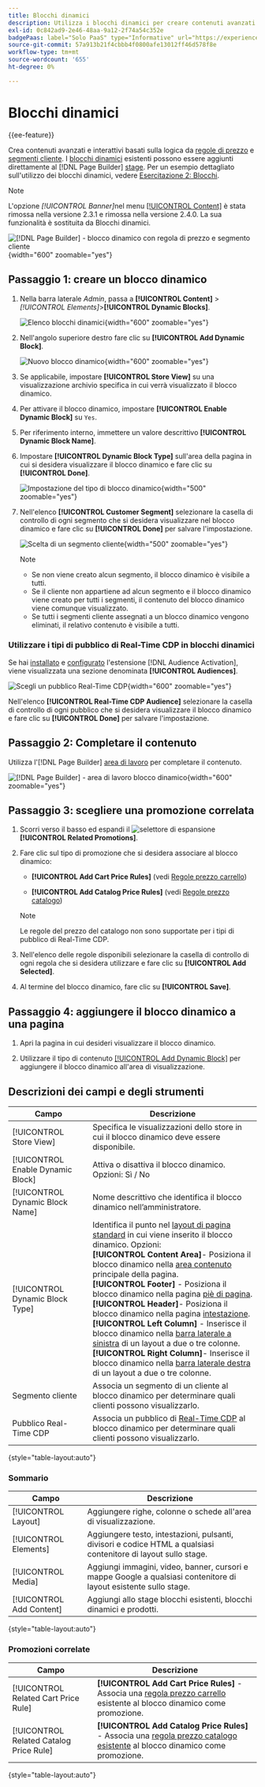 ```yaml
---
title: Blocchi dinamici
description: Utilizza i blocchi dinamici per creare contenuti avanzati e interattivi basati su una logica basata sulle regole di prezzo e sui segmenti di clienti.
exl-id: 0c842ad9-2e46-48aa-9a12-2f74a54c352e
badgePaas: label="Solo PaaS" type="Informative" url="https://experienceleague.adobe.com/it/docs/commerce/user-guides/product-solutions" tooltip="Applicabile solo ai progetti Adobe Commerce on Cloud (infrastruttura PaaS gestita da Adobe) e ai progetti on-premise."
source-git-commit: 57a913b21f4cbbb4f0800afe13012ff46d578f8e
workflow-type: tm+mt
source-wordcount: '655'
ht-degree: 0%

---
```


# Blocchi dinamici

{{ee-feature}}

Crea contenuti avanzati e interattivi basati sulla logica da [regole di prezzo](../merchandising-promotions/introduction.md#price-rules) e [segmenti cliente](../customers/customer-segments.md). I [blocchi dinamici](../page-builder/dynamic-block.md) esistenti possono essere aggiunti direttamente al [!DNL Page Builder] [stage](../page-builder/workspace.md). Per un esempio dettagliato sull&#39;utilizzo dei blocchi dinamici, vedere [Esercitazione 2: Blocchi](../page-builder/2-blocks.md).

>[!NOTE]
>
>L&#39;opzione _[!UICONTROL Banner]_&#x200B;nel menu [[!UICONTROL Content]](content-menu.md) è stata rimossa nella versione 2.3.1 e rimossa nella versione 2.4.0. La sua funzionalità è sostituita da Blocchi dinamici.

![[!DNL Page Builder] - blocco dinamico con regola di prezzo e segmento cliente](../page-builder/assets/pb-tutorial2-dynamic-block-storefront.png){width="600" zoomable="yes"}

## Passaggio 1: creare un blocco dinamico

1. Nella barra laterale _Admin_, passa a **[!UICONTROL Content]** > _[!UICONTROL Elements]_>**[!UICONTROL Dynamic Blocks]**.

   ![Elenco blocchi dinamici](../page-builder/assets/pb-tutorial2-block-dynamic-add.png){width="600" zoomable="yes"}

1. Nell&#39;angolo superiore destro fare clic su **[!UICONTROL Add Dynamic Block]**.

   ![Nuovo blocco dinamico](../page-builder/assets/pb-tutorial2-block-dynamic-new.png){width="600" zoomable="yes"}

1. Se applicabile, impostare **[!UICONTROL Store View]** su una visualizzazione archivio specifica in cui verrà visualizzato il blocco dinamico.

1. Per attivare il blocco dinamico, impostare **[!UICONTROL Enable Dynamic Block]** su `Yes`.

1. Per riferimento interno, immettere un valore descrittivo **[!UICONTROL Dynamic Block Name]**.

1. Impostare **[!UICONTROL Dynamic Block Type]** sull&#39;area della pagina in cui si desidera visualizzare il blocco dinamico e fare clic su **[!UICONTROL Done]**.

   ![Impostazione del tipo di blocco dinamico](../page-builder/assets/pb-dynamic-block-type.png){width="500" zoomable="yes"}

1. Nell&#39;elenco **[!UICONTROL Customer Segment]** selezionare la casella di controllo di ogni segmento che si desidera visualizzare nel blocco dinamico e fare clic su **[!UICONTROL Done]** per salvare l&#39;impostazione.

   ![Scelta di un segmento cliente](../page-builder/assets/pb-dynamic-block-customer-segment.png){width="500" zoomable="yes"}

   >[!NOTE]
   >
   >- Se non viene creato alcun segmento, il blocco dinamico è visibile a tutti.
   >- Se il cliente non appartiene ad alcun segmento e il blocco dinamico viene creato per tutti i segmenti, il contenuto del blocco dinamico viene comunque visualizzato.
   >- Se tutti i segmenti cliente assegnati a un blocco dinamico vengono eliminati, il relativo contenuto è visibile a tutti.

### Utilizzare i tipi di pubblico di Real-Time CDP in blocchi dinamici

Se hai [installato](../customers/audience-activation.md#install-the-extension) e [configurato](../customers/audience-activation.md#configure-the-extension) l&#39;estensione [!DNL Audience Activation], viene visualizzata una sezione denominata **[!UICONTROL Audiences]**.

![Scegli un pubblico Real-Time CDP](./assets/dynamic-block-rtcdp.png){width="600" zoomable="yes"}

Nell&#39;elenco **[!UICONTROL Real-Time CDP Audience]** selezionare la casella di controllo di ogni pubblico che si desidera visualizzare il blocco dinamico e fare clic su **[!UICONTROL Done]** per salvare l&#39;impostazione.

## Passaggio 2: Completare il contenuto

Utilizza l&#39;[!DNL Page Builder] [area di lavoro](../page-builder/workspace.md) per completare il contenuto.

![[!DNL Page Builder] - area di lavoro blocco dinamico](../page-builder/assets/pb-dynamic-block-workspace.png){width="600" zoomable="yes"}

## Passaggio 3: scegliere una promozione correlata

1. Scorri verso il basso ed espandi il ![selettore di espansione](../assets/icon-display-expand.png) **[!UICONTROL Related Promotions]**.

1. Fare clic sul tipo di promozione che si desidera associare al blocco dinamico:

   - **[!UICONTROL Add Cart Price Rules]** (vedi [Regole prezzo carrello](../merchandising-promotions/price-rules-cart.md))

   - **[!UICONTROL Add Catalog Price Rules]** (vedi [Regole prezzo catalogo](../merchandising-promotions/price-rules-catalog.md))

   >[!NOTE]
   >
   >Le regole del prezzo del catalogo non sono supportate per i tipi di pubblico di Real-Time CDP.

1. Nell&#39;elenco delle regole disponibili selezionare la casella di controllo di ogni regola che si desidera utilizzare e fare clic su **[!UICONTROL Add Selected]**.

1. Al termine del blocco dinamico, fare clic su **[!UICONTROL Save]**.

## Passaggio 4: aggiungere il blocco dinamico a una pagina

1. Apri la pagina in cui desideri visualizzare il blocco dinamico.

1. Utilizzare il tipo di contenuto [[!UICONTROL Add Dynamic Block]](../page-builder/dynamic-block.md) per aggiungere il blocco dinamico all&#39;area di visualizzazione.

## Descrizioni dei campi e degli strumenti

| Campo | Descrizione |
|--- |--- |
| [!UICONTROL Store View] | Specifica le visualizzazioni dello store in cui il blocco dinamico deve essere disponibile. |
| [!UICONTROL Enable Dynamic Block] | Attiva o disattiva il blocco dinamico. Opzioni: Sì / No |
| [!UICONTROL Dynamic Block Name] | Nome descrittivo che identifica il blocco dinamico nell’amministratore. |
| [!UICONTROL Dynamic Block Type] | Identifica il punto nel [layout di pagina standard](layout-updates.md) in cui viene inserito il blocco dinamico. Opzioni: <br/>**[!UICONTROL Content Area]**- Posiziona il blocco dinamico nella [area contenuto](layout-updates.md) principale della pagina.<br/>**[!UICONTROL Footer]** - Posiziona il blocco dinamico nella pagina [piè di pagina](page-setup.md#footer). <br/>**[!UICONTROL Header]**- Posiziona il blocco dinamico nella pagina [intestazione](page-setup.md#header).<br/>**[!UICONTROL Left Column]** - Inserisce il blocco dinamico nella [barra laterale a sinistra](page-layout.md#standard-page-layouts) di un layout a due o tre colonne. <br/>**[!UICONTROL Right Column]**- Inserisce il blocco dinamico nella [barra laterale destra](page-layout.md#standard-page-layouts) di un layout a due o tre colonne. |
| Segmento cliente | Associa un segmento di un cliente al blocco dinamico per determinare quali clienti possono visualizzarlo. |
| Pubblico Real-Time CDP | Associa un pubblico di [Real-Time CDP](../customers/audience-activation.md) al blocco dinamico per determinare quali clienti possono visualizzarlo. |

{style="table-layout:auto"}

### Sommario

| Campo | Descrizione |
|--- |--- |
| [!UICONTROL Layout] | Aggiungere righe, colonne o schede all&#39;area di visualizzazione. |
| [!UICONTROL Elements] | Aggiungere testo, intestazioni, pulsanti, divisori e codice HTML a qualsiasi contenitore di layout sullo stage. |
| [!UICONTROL Media] | Aggiungi immagini, video, banner, cursori e mappe Google a qualsiasi contenitore di layout esistente sullo stage. |
| [!UICONTROL Add Content] | Aggiungi allo stage blocchi esistenti, blocchi dinamici e prodotti. |

{style="table-layout:auto"}

### Promozioni correlate

| Campo | Descrizione |
|--- |--- |
| [!UICONTROL Related Cart Price Rule] | **[!UICONTROL Add Cart Price Rules]** - Associa una [regola prezzo carrello](../merchandising-promotions/price-rules-cart.md) esistente al blocco dinamico come promozione. |
| [!UICONTROL Related Catalog Price Rule] | **[!UICONTROL Add Catalog Price Rules]** - Associa una [regola prezzo catalogo esistente](../merchandising-promotions/price-rules-catalog.md) al blocco dinamico come promozione. |

{style="table-layout:auto"}
